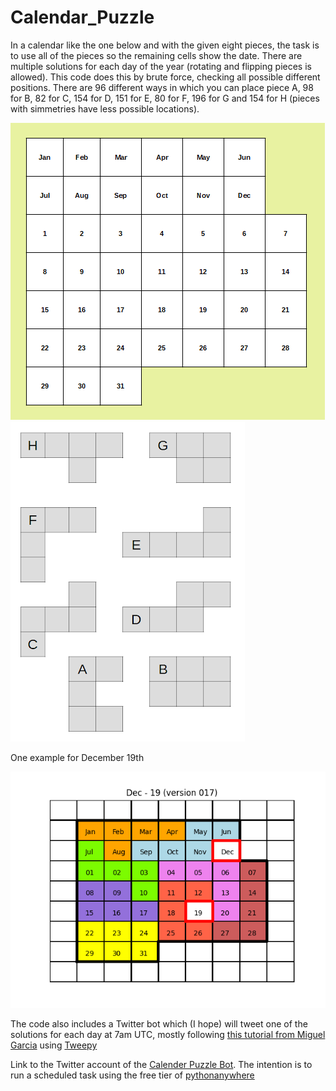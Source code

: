# Calendar_Puzzle
In a calendar like the one below and with the given eight pieces, the task is to use all of the pieces so the remaining cells show the date. There are multiple solutions for each day of the year (rotating and flipping pieces is allowed). This code does this by brute force, checking all possible different positions. There are 96 different ways in which you can place piece A, 98 for B, 82 for C, 154 for D, 151 for E, 80 for F, 196 for G and 154 for H (pieces with simmetries have less possible locations).

![Calendar grid](https://github.com/jccabrejas/Calendar_Puzzle/blob/71b67f322840a25d493106abc5067c659a00e11c/images/calendar_puzzle.png)
![Pieces](https://github.com/jccabrejas/Calendar_Puzzle/blob/71b67f322840a25d493106abc5067c659a00e11c/images/calendar_puzzle_pieces.png)

One example for December 19th

![Example](https://github.com/jccabrejas/Calendar_Puzzle/blob/de5e0c40a9e1bad7595508b7389190415c65d1aa/images/Dec-19_017.png)

The code also includes a Twitter bot which (I hope) will tweet one of the solutions for each day at 7am UTC, mostly following [this tutorial from Miguel Garcia](https://realpython.com/twitter-bot-python-tweepy/) using [Tweepy](https://github.com/tweepy/tweepy)

Link to the Twitter account of the [Calender Puzzle Bot](https://twitter.com/CalendarPuzzle). The intention is to run a scheduled task using the free tier of [pythonanywhere](https://eu.pythonanywhere.com/)
